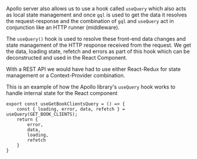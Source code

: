 Apollo server also allows us to use a hook called `useQuery` which also acts as local state management and once `gql` is used to get the data it resolves the request-response and the combination of `gql` and `useQuery` act in conjunction like an HTTP runner (middleware).

The `useQuery()` hook is used to resolve these front-end data changes and state management of the HTTP response received from the request. We get the data, loading state, refetch and errors as part of this hook which can be deconstructed and used in the React Component.

With a REST API we would have had to use either React-Redux for state management or a Context-Provider combination.

This is an example of how the Apollo library's `useQuery` hook works to handle internal state for the React component

```
export const useGetBookClientsQuery = () => {
    const { loading, error, data, refetch } = useQuery(GET_BOOK_CLIENTS);
    return {
        error,
        data,
        loading,
        refetch
    }
}
```